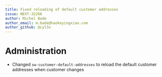 ```yaml
---
title: Fixed reloading of default customer addresses
issue: NEXT-32266
author: Michel Bade
author_email: m.bade@haokeyingxiao.com
author_github: @cyl3x
---
```

# Administration
* Changed `sw-customer-default-addresses` to reload the default customer addresses when customer changes
